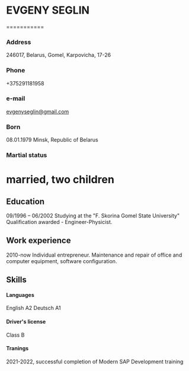 # EVGENY SEGLIN

===========

### Address

246017, Belarus, Gomel, Karpovicha, 17-26

### Phone

+375291181958

### e-mail

evgenyseglin@gmail.com

### Born

08.01.1979 Minsk, Republic of Belarus

### Martial status

# married, two children

## Education

09/1996 – 06/2002
Studying at the "F. Skorina Gomel State University"
Qualification awarded - Engineer-Physicist.

## Work experience

2010-now
Individual entrepreneur.
Maintenance and repair of office and computer equipment, software configuration.

## Skills

#### Languages

English A2
Deutsch A1

#### Driver's license

Class B

#### Tranings

2021-2022, successful completion of Modern SAP Development training
